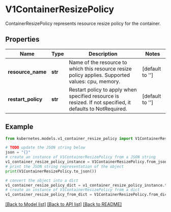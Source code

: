 # V1ContainerResizePolicy

ContainerResizePolicy represents resource resize policy for the container.

## Properties

Name | Type | Description | Notes
------------ | ------------- | ------------- | -------------
**resource_name** | **str** | Name of the resource to which this resource resize policy applies. Supported values: cpu, memory. | [default to '']
**restart_policy** | **str** | Restart policy to apply when specified resource is resized. If not specified, it defaults to NotRequired. | [default to '']

## Example

```python
from kubernetes.models.v1_container_resize_policy import V1ContainerResizePolicy

# TODO update the JSON string below
json = "{}"
# create an instance of V1ContainerResizePolicy from a JSON string
v1_container_resize_policy_instance = V1ContainerResizePolicy.from_json(json)
# print the JSON string representation of the object
print(V1ContainerResizePolicy.to_json())

# convert the object into a dict
v1_container_resize_policy_dict = v1_container_resize_policy_instance.to_dict()
# create an instance of V1ContainerResizePolicy from a dict
v1_container_resize_policy_from_dict = V1ContainerResizePolicy.from_dict(v1_container_resize_policy_dict)
```
[[Back to Model list]](../README.md#documentation-for-models) [[Back to API list]](../README.md#documentation-for-api-endpoints) [[Back to README]](../README.md)


